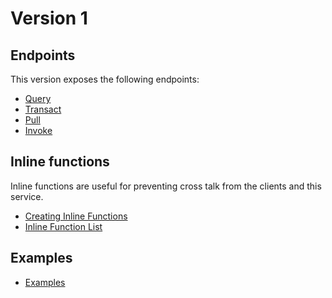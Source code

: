 # Version 1

## Endpoints

This version exposes the following endpoints:

- [Query](query.md)
- [Transact](transact.md)
- [Pull](pull.md)
- [Invoke](invoke.md)

## Inline functions

Inline functions are useful for preventing cross talk from the clients and this service.

- [Creating Inline Functions](creating-inline-fn.md)
- [Inline Function List](inline-functions.md)

## Examples

- [Examples](./examples/README.md)
